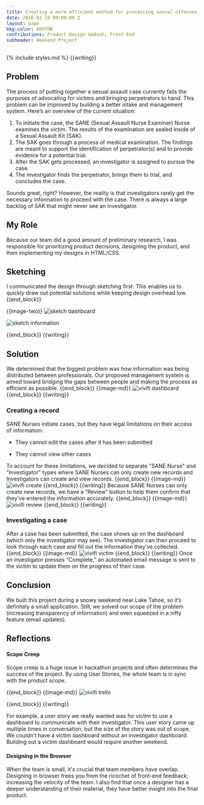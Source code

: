 ```yaml
---
title: Creating a more efficient method for processing sexual offenses
date: 2016-02-19 00:00:00 Z
layout: page
bkg-color: 66FFDB
contributions: Product Design &mdash; Front-End
subheader: Weekend Project
---
```


{% include styles.md %}
{{writing}}

## Problem


The process of putting together a sexual assault case currently fails the purposes of advocating for victims and bringing perpetrators to hand. This problem can be improved by building a better intake and management system. Here’s an overview of the current situation:

1. To initiate the case, the SANE (Sexual Assault Nurse Examiner) Nurse examines the victim. The results of the examination are sealed inside of a Sexual Assault Kit (SAK).
2. The SAK goes through a process of medical examination. The findings are meant to support the identification of perpetrator(s) and to provide evidence for a potential trial.
3. After the SAK gets processed, an investigator is assigned to pursue the case.
4. The investigator finds the perpetrator, brings them to trial, and concludes the case.


Sounds great, right? However, the reality is that investigators rarely get the necessary information to proceed with the case. There is always a large backlog of SAK that might never see an investigator.

## My Role
Because our team did a good amount of preliminary research, I was responsible for prioritizing product decisions, designing the product, and then implementing my designs in HTML/CSS.

## Sketching

I communicated the design through sketching first. This enables us to quickly draw out potential solutions while keeping design overhead low.
{{end_block}}

{{image-two}}
<img alt="sketch dashboard" class="w-40-l ma2-l self-start" src="/assets/vivifi/sketch_dashboard.jpg" >

<img alt="sketch information" class="w-40-l ma2-l self-start" src="/assets/vivifi/sketch_information.jpg" >

{{end_block}}
{{writing}}


## Solution

We determined that the biggest problem was how information was being distributed between professionals. Our proposed management system is aimed toward bridging the gaps between people and making the process as efficient as possible.
{{end_block}}
{{image-md}}
<img alt="vivifi dashboard" src="/assets/vivifi/vivifi_dashboard.png"/>
{{end_block}}
{{writing}}
### Creating a record

SANE Nurses initiate cases, but they have legal limitations on their access of information:

- They cannot edit the cases after it has been submitted

- They cannot view other cases

To account for these limitations, we decided to separate "SANE Nurse" and "Investigator" types where SANE Nurses can only create new records and Investigators can create and view records.
{{end_block}}
{{image-md}}
<img alt="vivifi create" src="../assets/vivifi/vivifi_create.png"/>
{{end_block}}
{{writing}}
Because SANE Nurses can only create new records, we have a “Review” button to help them confirm that they've entered the information accurately.
{{end_block}}
{{image-md}}
<img alt="vivifi review" src="../assets/vivifi/vivifi_review.png"/>
{{end_block}}
{{writing}}
### Investigating a case
After a case has been submitted, the case shows up on the dashboard (which only the investigator may see). The investigator can then proceed to look through each case and fill out the information they’ve collected. 
{{end_block}}
{{image-md}}
<img alt="vivifi victim" src="../assets/vivifi/vivifi_victim.png"/>
{{end_block}}
{{writing}}
Once an investigator presses “Complete,” an automated email message is sent to the victim to update them on the progress of their case.

## Conclusion
We built this project during a snowy weekend near Lake Tahoe, so it’s definitely a small application. Still, we solved our scope of the problem (increasing transparency of information) and even squeezed in a nifty feature (email updates).

## Reflections

#### Scope Creep
Scope creep is a huge issue in hackathon projects and often determines the success of the project. By using User Stories, the whole team is in sync with the product scope.


{{end_block}}
{{image-md}}
<img alt="vivifi trello" src="../assets/vivifi/vivifi_trello.png"/>

{{end_block}}
{{writing}}

For example, a user story we really wanted was for victim to use a dashboard to communicate with their investigator. This user story came up multiple times in conversation, but the size of the story was out of scope. We couldn't have a victim dashboard without an investigator dashboard. Building out a victim dashboard would require another weekend.

#### Designing in the Browser
When the team is small, it's crucial that team members have overlap. Designing in browser frees you from the ricochet of front-end feedback; increasing the velocity of the team.
I also find that once a designer has a deeper understanding of their material, they have better insight into the final product.
